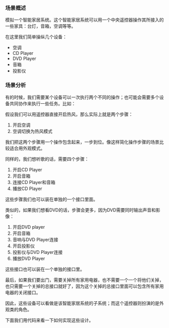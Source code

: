 ### 场景概述

模拟一个智能家居系统。这个智能家居系统可以用一个中央遥控器操作其所接入的一些家具：台灯，音箱，空调等等。

在这里我们简单操纵几个设备：

- 空调
- CD Player
- DVD Player
- 音箱
- 投影仪

### 场景分析

有的时候，我们需要某个设备可以一次执行两个不同的操作；也可能会需要多个设备共同协作来执行一些任务。比如：

假设我们可以用遥控器直接开启热风，那么实际上就是两个步骤：

1. 开启空调
2. 空调切换为热风模式

我们把这两个步骤用一个操作包含起来，一步到位。像这样简化操作步骤的场景比较适合用外观模式。

同样的，我们想听歌的话，需要四个步骤：

1. 开启CD Player
2. 开启音箱
3. 连接CD Player和音箱
4. 播放CD Player

这些步骤我们也可以装在单独的一个接口里面。

类似的，如果我们想看DVD的话，步骤会更多，因为DVD需要同时输出声音和影像：

1. 开启DVD player
2. 开启音箱
3. 音响与DVD Player连接
4. 开启投影仪
5. 投影仪与DVD Player连接
6. 播放DVD Player

这些接口也可以装在一个单独的接口里。

最后，如果我们要出门，需要关掉所有家用电器，也不需要一个一个将他们关掉，也只需要一个关掉的总接口就好了，因为这个关掉的总接口里面可以包含所有家用电器的关闭接口。

因此，这些设备可以看做是该智能家居系统的子系统；而这个遥控器则扮演的是外观类的角色。

下面我们用代码来看一下如何实现这些设计。